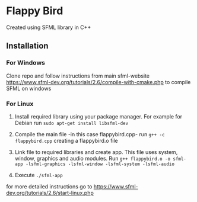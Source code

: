 # Flappy Bird

Created using SFML library in C++

## Installation

### For Windows

Clone repo and follow instructions from main sfml-website https://www.sfml-dev.org/tutorials/2.6/compile-with-cmake.php to compile SFML on windows

### For Linux

1. Install required library using your package manager. For example for Debian run `sudo apt-get install libsfml-dev`

2. Compile the main file -in this case flappybird.cpp- run `g++ -c flappybird.cpp` creating a flappybird.o file

3. Link file to required libraries and create app. This file uses system, window, graphics and audio modules. Run `g++ flappybird.o -o sfml-app -lsfml-graphics -lsfml-window -lsfml-system -lsfml-audio`

4. Execute `./sfml-app`

for more detailed instructions go to https://www.sfml-dev.org/tutorials/2.6/start-linux.php

